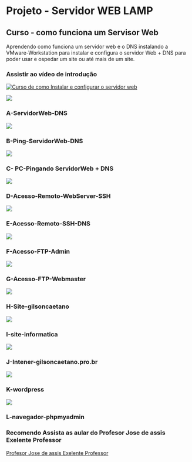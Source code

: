 # Projeto - Servidor WEB LAMP
## Curso - como funciona um Servisor Web
Aprendendo como funciona um servidor web e o DNS instalando a 
VMware-Workstation para instalar e configura o servidor Web + DNS 
para poder usar e ospedar um site ou até mais de um site.

### Assistir ao vídeo de introdução
[![Curso de como Instalar e configurar o servidor web](http://img.youtube.com/vi/fqR5SymRgLQ/0.jpg)](https://www.youtube.com/watch?v=fqR5SymRgLQ&list=PLbEOwbQR9lqySZ9RXfF5cFSyfA-r3n30q)

![](https://github.com/gilsoncaetano/Servidor-Web/blob/master/Lamp.md/A-Print-ServidorWeb-DNS%20.PNG)
### A-ServidorWeb-DNS
![](https://github.com/gilsoncaetano/Servidor-Web/blob/master/Lamp.md/B-Ping-ServidorWeb-DNS.PNG)
### B-Ping-ServidorWeb-DNS
![](https://github.com/gilsoncaetano/Servidor-Web/blob/master/Lamp.md/C-Pingando%20Servidor-Web-%20DNS.PNG)
### C- PC-Pingando ServidorWeb + DNS
![](https://github.com/gilsoncaetano/Servidor-Web/blob/master/Lamp.md/D-Acesso-Remoto-WebServer-SSH.PNG)
### D-Acesso-Remoto-WebServer-SSH
![](https://github.com/gilsoncaetano/Servidor-Web/blob/master/Lamp.md/E-Acesso-Remoto-SSH-DNS.PNG)
### E-Acesso-Remoto-SSH-DNS
![](https://github.com/gilsoncaetano/Servidor-Web/blob/master/Lamp.md/F-Acesso-FTP-Admin.PNG)
### F-Acesso-FTP-Admin
![](https://github.com/gilsoncaetano/Servidor-Web/blob/master/Lamp.md/G-Acesso-FTP-Webmaster.PNG)
### G-Acesso-FTP-Webmaster
![](https://github.com/gilsoncaetano/Servidor-Web/blob/master/Lamp.md/H-Site-gilsoncaetano.PNG)
### H-Site-gilsoncaetano

![](https://github.com/gilsoncaetano/Servidor-Web/blob/master/Lamp.md/I-site-informatica.PNG)
### I-site-informatica
![](https://github.com/gilsoncaetano/Servidor-Web/blob/master/Lamp.md/J-Intener-gilsoncaetano.pro.br.PNG)
### J-Intener-gilsoncaetano.pro.br
![](https://github.com/gilsoncaetano/Servidor-Web/blob/master/Lamp.md/K-wordpress.PNG)
### K-wordpress
![](https://github.com/gilsoncaetano/Servidor-Web/blob/master/Lamp.md/L-navegador-phpmyadmin.PNG)
### L-navegador-phpmyadmin


### Recomendo Assista as aular do Profesor Jose de assis Exelente Professor
[Profesor Jose de assis Exelente Professor](https://www.youtube.com/channel/UCySbdH4Tt_l5W4gQJrNqm-Q)

